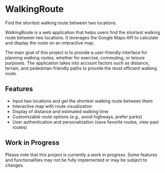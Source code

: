 # WalkingRoute

Find the shortest walking route between two locations.

WalkingRoute is a web application that helps users find the shortest walking route between two locations. It leverages the Google Maps API to calculate and display the route on an interactive map.

The main goal of this project is to provide a user-friendly interface for planning walking routes, whether for exercise, commuting, or leisure purposes. The application takes into account factors such as distance, terrain, and pedestrian-friendly paths to provide the most efficient walking route.

## Features

- Input two locations and get the shortest walking route between them
- Interactive map with route visualization
- Display of distance and estimated walking time
- Customizable route options (e.g., avoid highways, prefer parks)
- User authentication and personalization (save favorite routes, view past routes)

## Work in Progress
Please note that this project is currently a work in progress. Some features and functionalities may not be fully implemented or may be subject to changes.
